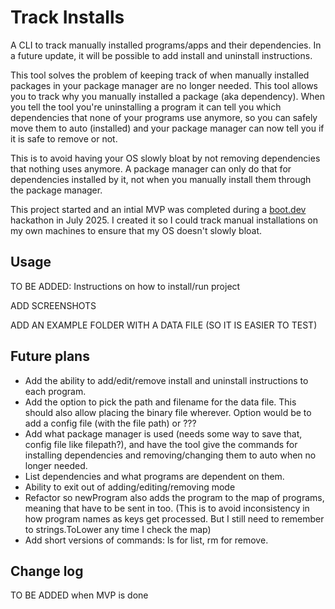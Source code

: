 # Track Installs

A CLI to track manually installed programs/apps and their dependencies. In a future update, it will be possible to add install and uninstall instructions.

This tool solves the problem of keeping track of when manually installed packages in your package manager are no longer needed. This tool allows you to track why you manually installed a package (aka dependency). When you tell the tool you're uninstalling a program it can tell you which dependencies that none of your programs use anymore, so you can safely move them to auto (installed) and your package manager can now tell you if it is safe to remove or not.

This is to avoid having your OS slowly bloat by not removing dependencies that nothing uses anymore. A package manager can only do that for dependencies installed by it, not when you manually install them through the package manager.

This project started and an intial MVP was completed during a [boot.dev](https://boot.dev) hackathon in July 2025. I created it so I could track manual installations on my own machines to ensure that my OS doesn't slowly bloat.

## Usage

TO BE ADDED: Instructions on how to install/run project

ADD SCREENSHOTS

ADD AN EXAMPLE FOLDER WITH A DATA FILE (SO IT IS EASIER TO TEST)

## Future plans

- Add the ability to add/edit/remove install and uninstall instructions to each program.
- Add the option to pick the path and filename for the data file. This should also allow placing the binary file wherever. Option would be to add a config file (with the file path) or ???
- Add what package manager is used (needs some way to save that, config file like filepath?), and have the tool give the commands for installing dependencies and removing/changing them to auto when no longer needed.
- List dependencies and what programs are dependent on them.
- Ability to exit out of adding/editing/removing mode
- Refactor so newProgram also adds the program to the map of programs, meaning that have to be sent in too. (This is to avoid inconsistency in how program names as keys get processed. But I still need to remember to strings.ToLower any time I check the map)
- Add short versions of commands: ls for list, rm for remove.

## Change log

TO BE ADDED when MVP is done